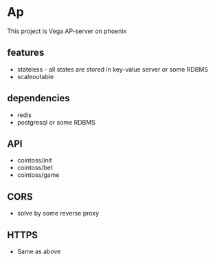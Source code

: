 # Ap

This project is Vega AP-server on phoenix


## features

 * stateless - all states are stored in key-value server or some RDBMS
 * scaleoutable

## dependencies

 * redis
 * postgresql or some RDBMS

## API

* cointoss/init
* cointoss/bet
* cointoss/game

## CORS

* solve by some reverse proxy

## HTTPS

* Same as above
